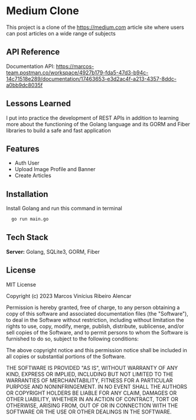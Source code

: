 
# Medium Clone


This project is a clone of the https://medium.com article site where users can post articles on a wide range of subjects


## API Reference

Documentation API: https://marcos-team.postman.co/workspace/4927b179-fda5-47d3-b94c-14c71518e289/documentation/17463653-e3d2ac4f-a213-4357-8ddc-a0bb9dc8035f


## Lessons Learned

I put into practice the development of REST APIs in addition to learning more about the functioning of the Golang language and its GORM and Fiber libraries to build a safe and fast application



## Features

- Auth User
- Upload Image Profile and Banner
- Create Articles


## Installation

Install Golang and run this command in terminal 

```bash
  go run main.go
```
    
## Tech Stack

**Server:** Golang, SQLite3, GORM, Fiber
## License

MIT License

Copyright (c) 2023 Marcos Vinícius Ribeiro Alencar

Permission is hereby granted, free of charge, to any person obtaining a copy of this software and associated documentation files (the "Software"), to deal in the Software without restriction, including without limitation the rights to use, copy, modify, merge, publish, distribute, sublicense, and/or sell copies of the Software, and to permit persons to whom the Software is furnished to do so, subject to the following conditions:

The above copyright notice and this permission notice shall be included in all copies or substantial portions of the Software.

THE SOFTWARE IS PROVIDED "AS IS", WITHOUT WARRANTY OF ANY KIND, EXPRESS OR IMPLIED, INCLUDING BUT NOT LIMITED TO THE WARRANTIES OF MERCHANTABILITY, FITNESS FOR A PARTICULAR PURPOSE AND NONINFRINGEMENT. IN NO EVENT SHALL THE AUTHORS OR COPYRIGHT HOLDERS BE LIABLE FOR ANY CLAIM, DAMAGES OR OTHER LIABILITY, WHETHER IN AN ACTION OF CONTRACT, TORT OR OTHERWISE, ARISING FROM, OUT OF OR IN CONNECTION WITH THE SOFTWARE OR THE USE OR OTHER DEALINGS IN THE SOFTWARE.